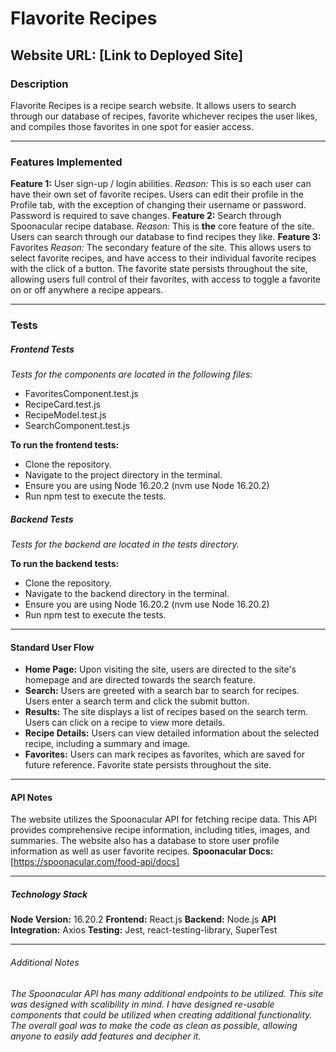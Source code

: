 # Flavorite Recipes

## Website URL: [Link to Deployed Site]

### Description

Flavorite Recipes is a recipe search website. It allows users to search through our database of recipes,
favorite whichever recipes the user likes, and compiles those favorites in one spot for easier access.

---

### Features Implemented

**Feature 1:** User sign-up / login abilities.
_Reason:_ This is so each user can have their own set of favorite recipes. Users can edit their profile
in the Profile tab, with the exception of changing their username or password. Password is required to save changes.
**Feature 2:** Search through Spoonacular recipe database.
_Reason:_ This is **the** core feature of the site. Users can search through our database to find recipes they like.
**Feature 3:** Favorites
_Reason:_ The secondary feature of the site. This allows users to select favorite recipes, and have access to
their individual favorite recipes with the click of a button. The favorite state persists throughout the site,
allowing users full control of their favorites, with access to toggle a favorite on or off anywhere a recipe appears.

---

### Tests

##### Frontend Tests

_Tests for the components are located in the following files:_

- FavoritesComponent.test.js
- RecipeCard.test.js
- RecipeModel.test.js
- SearchComponent.test.js

**To run the frontend tests:**

- Clone the repository.
- Navigate to the project directory in the terminal.
- Ensure you are using Node 16.20.2 (nvm use Node 16.20.2)
- Run npm test to execute the tests.

##### Backend Tests

_Tests for the backend are located in the tests directory._

**To run the backend tests:**

- Clone the repository.
- Navigate to the backend directory in the terminal.
- Ensure you are using Node 16.20.2 (nvm use Node 16.20.2)
- Run npm test to execute the tests.

---

#### Standard User Flow

- **Home Page:** Upon visiting the site, users are directed to the site's homepage and are directed towards the search feature.
- **Search:** Users are greeted with a search bar to search for recipes. Users enter a search term and click the submit button.
- **Results:** The site displays a list of recipes based on the search term. Users can click on a recipe to view more details.
- **Recipe Details:** Users can view detailed information about the selected recipe, including a summary and image.
- **Favorites:** Users can mark recipes as favorites, which are saved for future reference. Favorite state persists throughout the site.

---

#### API Notes

The website utilizes the Spoonacular API for fetching recipe data. This API provides comprehensive recipe information,
including titles, images, and summaries. The website also has a database to store user profile information as well as
user favorite recipes.
**Spoonacular Docs:** [https://spoonacular.com/food-api/docs]

---

##### Technology Stack

**Node Version:** 16.20.2
**Frontend:** React.js
**Backend:** Node.js
**API Integration:** Axios
**Testing:** Jest, react-testing-library, SuperTest

---

###### Additional Notes

_The Spoonacular API has many additional endpoints to be utilized. This site was designed with scalibility
in mind. I have designed re-usable components that could be utilized when creating additional functionality.
The overall goal was to make the code as clean as possible, allowing anyone to easily add features and decipher it._
